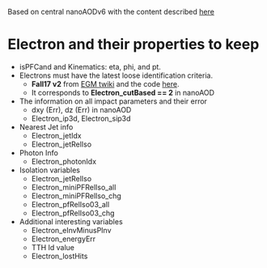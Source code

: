 Based on central nanoAODv6 with the content described [here](https://cms-nanoaod-integration.web.cern.ch/integration/master-102X/data101X_doc.html)
# Electron and their properties to keep
+ isPFCand and Kinematics: eta, phi, and pt.
+ Electrons must have the latest loose identification criteria.
   + **Fall17 v2** from [EGM twiki](https://twiki.cern.ch/twiki/bin/view/CMS/CutBasedElectronIdentificationRun2#Cut_Based_Electron_ID_for_Run_2) and the code [here](https://github.com/cms-egamma/ggAnalysis/blob/102X-egpos2019/ggNtuplizer/plugins/ggNtuplizer_electrons.cc#L630-L655). 
   + It corresponds to **Electron_cutBased == 2** in nanoAOD
+ The information on all impact parameters and their error
   + dxy (Err), dz (Err) in nanoAOD
   + Electron_ip3d, Electron_sip3d
+ Nearest Jet info
   + Electron_jetIdx
   + Electron_jetRelIso
+ Photon Info
   + Electron_photonIdx
+ Isolation variables
   + Electron_jetRelIso
   + Electron_miniPFRelIso_all
   + Electron_miniPFRelIso_chg
   + Electron_pfRelIso03_all
   + Electron_pfRelIso03_chg
+ Additional interesting variables
   + Electron_eInvMinusPInv
   + Electron_energyErr
   + TTH Id value
   + Electron_lostHits


